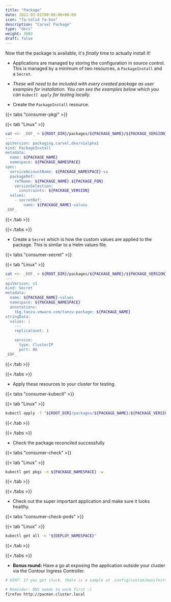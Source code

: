 ```yaml
---
title: "Package"
date: 2021-03-01T00:00:00+00:00
icon: "fa-solid fa-box"
description: "Carvel Package"
type: "docs"
weight: 3602
draft: false
---
```


Now that the package is available, it's _finally_ time to actually install it!

- Applications are managed by storing the configuration in source control. This is managed by a minimum of two resources, a `PackageInstall` and a `Secret`.

- _These will need to be included with every created package as user examples for installation. You can see the examples below which you can `kubectl apply` for testing locally._

- Create the `PackageInstall` resource.

{{< tabs "consumer-pkgi" >}}

{{< tab "Linux" >}}

```bash
cat <<- _EOF_ > ${ROOT_DIR}/packages/${PACKAGE_NAME}/${PACKAGE_VERSION}/examples/PackageInstall.yaml
---
apiVersion: packaging.carvel.dev/v1alpha1
kind: PackageInstall
metadata:
  name: ${PACKAGE_NAME}
  namespace: ${PACKAGE_NAMESPACE}
spec:
  serviceAccountName: ${PACKAGE_NAMESPACE}-sa
  packageRef:
    refName: ${PACKAGE_NAME}.${PACKAGE_FQN}
    versionSelection:
      constraints: ${PACKAGE_VERSION}
  values:
    - secretRef:
        name: ${PACKAGE_NAME}-values
_EOF_
```

{{< /tab >}}

{{< /tabs >}}

- Create a `Secret` which is how the custom values are applied to the package. This is similar to a Helm values file.

{{< tabs "consumer-secret" >}}

{{< tab "Linux" >}}

```bash
cat <<- _EOF_ > ${ROOT_DIR}/packages/${PACKAGE_NAME}/${PACKAGE_VERSION}/examples/Secret.yaml
---
apiVersion: v1
kind: Secret
metadata:
  name: ${PACKAGE_NAME}-values
  namespace: ${PACKAGE_NAMESPACE}
  annotations:
    tkg.tanzu.vmware.com/tanzu-package: ${PACKAGE_NAME}
stringData:
  values: |
    ---
    replicaCount: 1

    service:
      type: ClusterIP
      port: 80
_EOF_
```

{{< /tab >}}

{{< /tabs >}}

- Apply these resources to your cluster for testing.

{{< tabs "consumer-kubectl" >}}

{{< tab "Linux" >}}

```bash
kubectl apply -f "${ROOT_DIR}/packages/${PACKAGE_NAME}/${PACKAGE_VERSION}/examples"
```

{{< /tab >}}

{{< /tabs >}}

- Check the package reconciled successfully

{{< tabs "consumer-check" >}}

{{< tab "Linux" >}}

```bash
kubectl get pkgi -n ${PACKAGE_NAMESPACE} -w
```

{{< /tab >}}

{{< /tabs >}}

- Check out the super important application and make sure it looks healthy.

{{< tabs "consumer-check-pods" >}}

{{< tab "Linux" >}}

```bash
kubectl get all -n "${DEPLOY_NAMESPACE}"
```

{{< /tab >}}

{{< /tabs >}}

- **Bonus round:** Have a go at exposing the application outside your cluster via the Contour Ingress Controller.

```bash
# HINT: If you get stuck, there is a sample at .config/custom/manifests/pacman/HTTPProxy.yaml to get you started.

# Reminder: DNS needs to work first :)
firefox http://pacman.cluster.local
```
